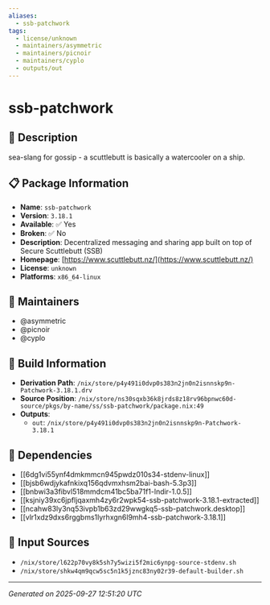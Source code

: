 ```yaml
---
aliases:
  - ssb-patchwork
tags:
  - license/unknown
  - maintainers/asymmetric
  - maintainers/picnoir
  - maintainers/cyplo
  - outputs/out
---
```


# ssb-patchwork

## 📝 Description

sea-slang for gossip - a scuttlebutt is basically a watercooler on a ship.


## 📋 Package Information

- **Name**: `ssb-patchwork`
- **Version**: `3.18.1`
- **Available**: ✅ Yes
- **Broken**: ✅ No
- **Description**: Decentralized messaging and sharing app built on top of Secure Scuttlebutt (SSB)
- **Homepage**: [https://www.scuttlebutt.nz/](https://www.scuttlebutt.nz/)
- **License**: `unknown`
- **Platforms**: `x86_64-linux`
## 👥 Maintainers

- @asymmetric
- @picnoir
- @cyplo


## 🔧 Build Information

- **Derivation Path**: `/nix/store/p4y491i0dvp0s383n2jn0n2isnnskp9n-Patchwork-3.18.1.drv`
- **Source Position**: `/nix/store/ns30sqxb36k8jrds8z18rv96bpnwc60d-source/pkgs/by-name/ss/ssb-patchwork/package.nix:49`
- **Outputs**:
  - `out`:  `/nix/store/p4y491i0dvp0s383n2jn0n2isnnskp9n-Patchwork-3.18.1`

## 🔗 Dependencies

- [[6dg1vi55ynf4dmkmmcn945pwdz010s34-stdenv-linux]]
- [[bjsb6wdjykafnkixq156qdvmxhsm2bai-bash-5.3p3]]
- [[bnbwi3a3fibvl518mmdcm41bc5ba71f1-lndir-1.0.5]]
- [[ksjniy39xc6jpfljqaxmh4zy6r2wpk54-ssb-patchwork-3.18.1-extracted]]
- [[ncahw83ly3nq53ivpb1b63zd29wwgkq5-ssb-patchwork.desktop]]
- [[vlr1xdz9dxs6rggbms1lyrhxgn6l9mh4-ssb-patchwork-3.18.1]]

## 📁 Input Sources

- `/nix/store/l622p70vy8k5sh7y5wizi5f2mic6ynpg-source-stdenv.sh`
- `/nix/store/shkw4qm9qcw5sc5n1k5jznc83ny02r39-default-builder.sh`

---
*Generated on 2025-09-27 12:51:20 UTC*
